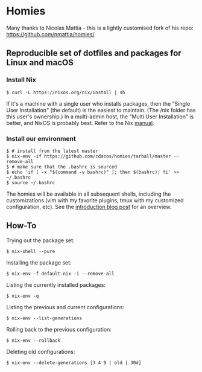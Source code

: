# Homies

Many thanks to Nicolas Mattia - this is a lightly customised fork of his repo:
https://github.com/nmattia/homies/

## Reproducible set of dotfiles and packages for Linux and macOS

### Install Nix

``` shell
$ curl -L https://nixos.org/nix/install | sh
```

If it's a machine with a single user who installs packages, then the "Single User Installation" (the default) is the easiest to maintain. (The /nix folder has this user's ownership.) In a multi-admin host, the "Multi User Installation" is better, and NixOS is probably best. Refer to the Nix [manual](https://nixos.org/nix/manual/#chap-installation).

### Install our environment

``` shell
$ # install from the latest master
$ nix-env -if https://github.com/cdacos/homies/tarball/master --remove-all
$ # make sure that the .bashrc is sourced
$ echo 'if [ -x "$(command -v bashrc)" ]; then $(bashrc); fi' >> ~/.bashrc
$ source ~/.bashrc
```

The homies will be available in all subsequent shells, including the
customizations (vim with my favorite plugins, tmux with my customized
configuration, etc). See the [introduction blog post][post] for an overview.

[post]: http://nmattia.com/posts/2018-03-21-nix-reproducible-setup-linux-macos.html

## How-To

Trying out the package set:

``` shell
$ nix-shell --pure
```

Installing the package set:

``` shell
$ nix-env -f default.nix -i --remove-all
```

Listing the currently installed packages:

``` shell
$ nix-env -q
```

Listing the previous and current configurations:

``` shell
$ nix-env --list-generations
```

Rolling back to the previous configuration:

``` shell
$ nix-env --rollback
```

Deleting old configurations:

``` shell
$ nix-env --delete-generations [3 4 9 | old | 30d]
```
